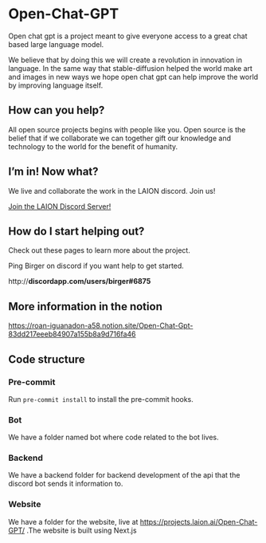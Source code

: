 # Open-Chat-GPT

Open chat gpt is a project meant to give everyone access to a great chat based large language model.

We believe that by doing this we will create a revolution in innovation in language. In the same way that stable-diffusion helped the world make art and images in new ways we hope open chat gpt can help improve the world by improving language itself.

## How can you help?

All open source projects begins with people like you. Open source is the belief that if we collaborate we can together gift our knowledge and technology to the world for the benefit of humanity.

## I’m in! Now what?

We live and collaborate the work in the LAION discord. Join us!

[Join the LAION Discord Server!](https://discord.gg/RQFtmAmk)

## How do I start helping out?

Check out these pages to learn more about the project.

Ping Birger on discord if you want help to get started.

http://**discordapp.com/users/birger#6875**

## More information in the notion

https://roan-iguanadon-a58.notion.site/Open-Chat-Gpt-83dd217eeeb84907a155b8a9d716fa46

## Code structure

### Pre-commit

Run `pre-commit install` to install the pre-commit hooks.

### Bot

We have a folder named bot where code related to the bot lives.

### Backend

We have a backend folder for backend development of the api that the discord bot sends it information to.

### Website

We have a folder for the website, live at https://projects.laion.ai/Open-Chat-GPT/ .The website is built using Next.js
